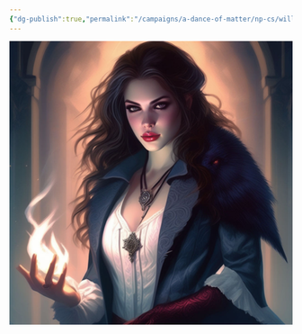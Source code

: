 ```yaml
---
{"dg-publish":true,"permalink":"/campaigns/a-dance-of-matter/np-cs/willow/"}
---
```


![attachments/Willow-Caeneus_Archmage.jpeg|400](/img/user/attachments/Willow-Caeneus_Archmage.jpeg)